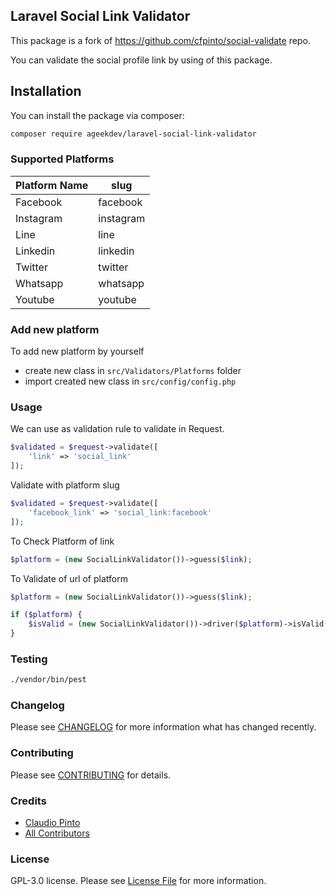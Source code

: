 ## Laravel Social Link Validator

This package is a fork of https://github.com/cfpinto/social-validate repo.


You can validate the social profile link by using of this package.

## Installation

You can install the package via composer:

```bash
composer require ageekdev/laravel-social-link-validator
```

### Supported Platforms

| Platform Name | slug           | 
|---------------|----------------|
| Facebook      | facebook       |  
| Instagram     | instagram      |  
| Line          | line           |  
| Linkedin      | linkedin       |  
| Twitter       | twitter        |  
| Whatsapp      | whatsapp       |  
| Youtube       | youtube        |  

### Add new platform

To add new platform by yourself
- create new class in `src/Validators/Platforms` folder
- import created new class in `src/config/config.php`

### Usage

We can use as validation rule to validate in Request.

```php
$validated = $request->validate([
    'link' => 'social_link'
]);
```

Validate with platform slug
```php
$validated = $request->validate([
    'facebook_link' => 'social_link:facebook'
]);
```

To Check Platform of link
```php
$platform = (new SocialLinkValidator())->guess($link);
```

To Validate of url of platform
```php
$platform = (new SocialLinkValidator())->guess($link);

if ($platform) {
    $isValid = (new SocialLinkValidator())->driver($platform)->isValid($link);
}
```

### Testing

```bash
./vendor/bin/pest
```

### Changelog

Please see [CHANGELOG](CHANGELOG.md) for more information what has changed recently.

### Contributing

Please see [CONTRIBUTING](CONTRIBUTING.md) for details.

### Credits

- [Claudio Pinto](https://github.com/cfpinto)
- [All Contributors](../../contributors)

### License

GPL-3.0 license. Please see [License File](LICENSE.md) for more information.
